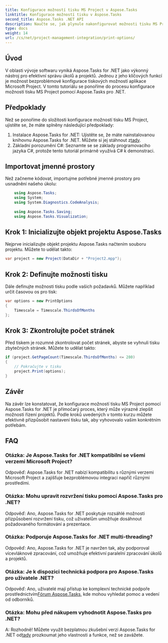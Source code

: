 ```yaml
---
title: Konfigurace možností tisku MS Project v Aspose.Tasks
linktitle: Konfigurace možností tisku v Aspose.Tasks
second_title: Aspose.Tasks .NET API
description: Naučte se, jak plynule nakonfigurovat možnosti tisku MS Project pomocí Aspose.Tasks pro .NET. Vylepšete své schopnosti projektového řízení.
type: docs
weight: 14
url: /cs/net/project-management-integration/print-options/
---
```

## Úvod
V oblasti vývoje softwaru vyniká Aspose.Tasks for .NET jako výkonný nástroj pro efektivní správu úkolů a projektů. Jednou z jeho klíčových funkcí je možnost bezproblémové konfigurace tiskových možností aplikace Microsoft Project. V tomto tutoriálu se ponoříme do procesu konfigurace možností tisku MS Project pomocí Aspose.Tasks pro .NET.
## Předpoklady
Než se ponoříme do složitosti konfigurace možností tisku MS Project, ujistěte se, že máte splněny následující předpoklady:
1. Instalace Aspose.Tasks for .NET: Ujistěte se, že máte nainstalovanou knihovnu Aspose.Tasks for .NET. Můžete si jej stáhnout z[tady](https://releases.aspose.com/tasks/net/).
2. Základní porozumění C#: Seznamte se se základy programovacího jazyka C#, protože tento tutoriál primárně využívá C# k demonstraci.

## Importovat jmenné prostory
Než začneme kódovat, importujme potřebné jmenné prostory pro usnadnění našeho úkolu:
```csharp
    using Aspose.Tasks;
    using System;
    using System.Diagnostics.CodeAnalysis;
    
    using Aspose.Tasks.Saving;
    using Aspose.Tasks.Visualization;
```

## Krok 1: Inicializujte objekt projektu Aspose.Tasks
Nejprve inicializujte objekt projektu Aspose.Tasks načtením souboru projektu. Můžete to udělat takto:
```csharp
var project = new Project(DataDir + "Project2.mpp");
```
## Krok 2: Definujte možnosti tisku
Dále definujte možnosti tisku podle vašich požadavků. Můžete například určit časovou os pro tisk:
```csharp
var options = new PrintOptions
{
    Timescale = Timescale.ThirdsOfMonths
};
```
## Krok 3: Zkontrolujte počet stránek
Před tiskem je rozumné zkontrolovat počet stránek, abyste se vyhnuli tisku zbytečných stránek. Můžete to udělat takto:
```csharp
if (project.GetPageCount(Timescale.ThirdsOfMonths) <= 280)
{
    // Pokračujte v tisku
    project.Print(options);
}
```

## Závěr
Na závěr lze konstatovat, že konfigurace možností tisku MS Project pomocí Aspose.Tasks for .NET je přímočarý proces, který může výrazně zlepšit možnosti řízení projektů. Podle kroků uvedených v tomto kurzu můžete efektivně přizpůsobit nastavení tisku tak, aby vyhovovalo vašim konkrétním potřebám.
## FAQ
### Otázka: Je Aspose.Tasks for .NET kompatibilní se všemi verzemi Microsoft Project?
Odpověď: Aspose.Tasks for .NET nabízí kompatibilitu s různými verzemi Microsoft Project a zajišťuje bezproblémovou integraci napříč různými prostředími.
### Otázka: Mohu upravit rozvržení tisku pomocí Aspose.Tasks pro .NET?
Odpověď: Ano, Aspose.Tasks for .NET poskytuje rozsáhlé možnosti přizpůsobení rozvržení tisku, což uživatelům umožňuje dosáhnout požadovaného formátování a prezentace.
### Otázka: Podporuje Aspose.Tasks for .NET multi-threading?
Odpověď: Ano, Aspose.Tasks for .NET je navržen tak, aby podporoval vícevláknové zpracování, což umožňuje efektivní paralelní zpracování úkolů a projektů.
### Otázka: Je k dispozici technická podpora pro Aspose.Tasks pro uživatele .NET?
 Odpověď: Ano, uživatelé mají přístup ke komplexní technické podpoře prostřednictvím[Fórum Aspose.Tasks](https://forum.aspose.com/c/tasks/15), kde mohou vyhledat pomoc a vedení od odborníků.
### Otázka: Mohu před nákupem vyhodnotit Aspose.Tasks pro .NET?
 A: Rozhodně! Můžete využít bezplatnou zkušební verzi Aspose.Tasks for .NET od[tady](https://releases.aspose.com/) prozkoumat jeho vlastnosti a funkce, než se zavážete.